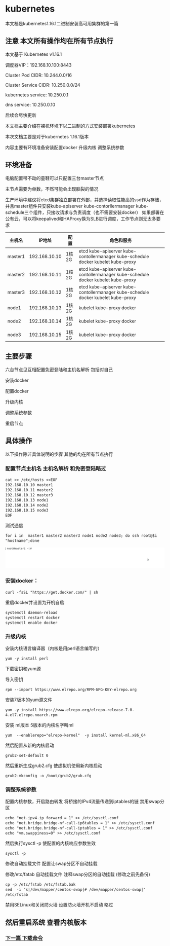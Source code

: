 ﻿# kubernetes
本文档是kubernetes1.16.1二进制安装高可用集群的第一篇

## 注意 本文所有操作均在所有节点执行

本文基于 Kubernetes v1.16.1

调度器VIP：192.168.10.100:8443

Cluster Pod CIDR: 10.244.0.0/16

Cluster Service CIDR: 10.250.0.0/24

kubernetes service: 10.250.0.1

dns service: 10.250.0.10

 后续会尽快更新

本文档主要介绍在裸机环境下以二进制的方式安装部署kubernetes

本次文档主要是对于kubernetes 1.16.1版本

内容主要有环境准备安装配置docker 升级内核 调整系统参数

## 环境准备

电脑配置带不动的童鞋可以只配置三台master节点

主节点需要为单数，不然可能会出现脑裂的情况

生产环境中建议将etcd集群独立部署在外部，并选择读取性能高的ssd作为存储，并且master组件只安装kube-apiserver kube-contorllermanager kube-schedule三个组件，只接收请求与负责调度（也不需要安装docker） 如果部署在公有云，可以将keepalived和HAProxy换为SLB进行调度，工作节点则无太多要求



| 主机名  | IP地址        | 配置  | 角色和服务                                                   |
| ------- | ------------- | ----- | ------------------------------------------------------------ |
| master1 | 192.168.10.10 | 1核2G | etcd kube-apiserver kube-contollermanager kube-schedule docker kubelet kube-proxy |
| master2 | 192.168.10.11 | 1核2G | etcd kube-apiserver kube-contollermanager kube-schedule docker kubelet kube-proxy |
| master3 | 192.168.10.12 | 1核2G | etcd kube-apiserver kube-contollermanager kube-schedule docker kubelet kube-proxy |
| node1   | 192.168.10.13 | 1核2G | kubelet kube-proxy docker                                    |
| node2   | 192.168.10.14 | 1核2G | kubelet kube-proxy docker                                    |
| node3   | 192.168.10.15 | 1核2G | kubelet kube-proxy docker                                    |



## 主要步骤

  六台节点见互相配置免密登陆和主机名解析 包括对自己

  安装docker

  配置docker

  升级内核

  调整系统参数

  重启节点

## 具体操作

以下操作除非具体说明的步骤  其他的均在所有节点执行

### 配置节点主机名 主机名解析 和免密登陆略过

```
cat >> /etc/hosts <<EOF
192.168.10.10 master1
192.168.10.11 master2
192.168.10.12 master3
192.168.10.13 node1
192.168.10.14 node2
192.168.10.15 node3
EOF
```

测试通信

```
for i in  master1 master2 master3 node1 node2 node3; do ssh root@$i "hostname";done
```

![](image/ktest-shh.gif)

### 安装docker：

```
curl -fsSL "https://get.docker.com/" | sh
```

重启docker并设置为开机自启

	systemctl daemon-reload
	systemctl restart docker
	systemctl enable docker

### 升级内核

安装内核语言编译器（内核是用perl语言编写的）

	yum -y install perl

  下载密钥和yum源

  导入密钥

	rpm --import https://www.elrepo.org/RPM-GPG-KEY-elrepo.org

  安装7版本的yum源文件

	yum -y install https://www.elrepo.org/elrepo-release-7.0-4.el7.elrepo.noarch.rpm

  安装 ml版本 5版本的内核名字叫ml

	yum  --enablerepo="elrepo-kernel"  -y install kernel-ml.x86_64

  然后配置从新的内核启动

	grub2-set-default 0

  然后重新生成grub2.cfg 使虚拟机使用新内核启动

	grub2-mkconfig -o /boot/grub2/grub.cfg

### 调整系统参数

  配置内核参数，开启路由转发 将桥接的IPv4流量传递到iptables的链  禁用swap分区

	echo "net.ipv4.ip_forward = 1" >> /etc/sysctl.conf
	echo "net.bridge.bridge-nf-call-ip6tables = 1" >> /etc/sysctl.conf
	echo "net.bridge.bridge-nf-call-iptables = 1" >> /etc/sysctl.conf    
	echo "vm.swappiness=0" >> /etc/sysctl.conf

  然后执行sysctl -p 使配置的内核响应参数生效

	sysctl -p

  修改自动挂载文件 配置让swap分区不自动挂载

  修改/etc/fatab 自动挂载文件  注释swap分区的自动挂载 (修改之前先备份)

	cp -p /etc/fstab /etc/fstab.bak
	sed  -i "s|/dev/mapper/centos-swap|# /dev/mapper/centos-swap|" /etc/fstab

禁用SELinux和关闭防火墙 设置防火墙开机不启动 略过

## 然后重启系统 查看内核版本



### [下一篇   下载命令](https://github.com/mytting/kubernetes/blob/master/A-%E4%BA%8C%E8%BF%9B%E5%88%B6%E5%AE%89%E8%A3%85Kubernetes/v1.16.1-B%20%E4%B8%8B%E8%BD%BD%E5%91%BD%E4%BB%A4.md)

